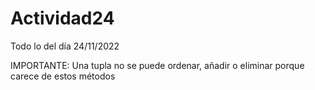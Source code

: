 # Actividad24
Todo lo del día 24/11/2022

IMPORTANTE: Una tupla no se puede ordenar, añadir o eliminar porque carece de estos métodos
